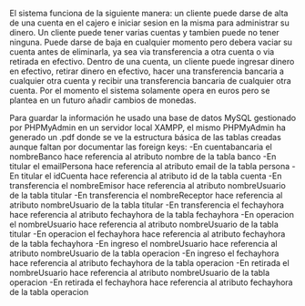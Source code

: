El sistema funciona de la siguiente manera: un cliente puede darse de alta de una cuenta en el cajero e iniciar sesion en la
misma para administrar su dinero. Un cliente puede tener varias cuentas y tambien puede no tener ninguna. Puede darse
de baja en cualquier momento pero debera vaciar su cuenta antes de eliminarla, ya sea via transferencia a otra cuenta o
via retirada en efectivo.
Dentro de una cuenta, un cliente puede ingresar dinero en efectivo, retirar dinero en efectivo, hacer una transferencia
bancaria a cualquier otra cuenta y recibir una transferencia bancaria de cualquier otra cuenta. Por el momento el sistema
solamente opera en euros pero se plantea en un futuro añadir cambios de monedas.

Para guardar la información he usado una base de datos MySQL gestionado por PHPMyAdmin en un servidor local XAMPP, el mismo PHPMyAdmin ha generado un .pdf donde se ve la estructura básica de las tablas creadas aunque faltan por documentar las foreign keys:
-En cuentabancaria el nombreBanco hace referencia al atributo nombre de la tabla banco
-En titular el emailPersona hace referencia al atributo email de la tabla persona
-En titular el idCuenta hace referencia al atributo id de la tabla cuenta
-En transferencia el nombreEmisor hace referencia al atributo nombreUsuario de la tabla titular
-En transferencia el nombreReceptor hace referencia al atributo nombreUsuario de la tabla titular
-En transferencia el fechayhora hace referencia al atributo fechayhora de la tabla fechayhora
-En operacion el nombreUsuario hace referencia al atributo nombreUsuario de la tabla titular
-En operacion el fechayhora hace referencia al atributo fechayhora de la tabla fechayhora
-En ingreso el nombreUsuario hace referencia al atributo nombreUsuario de la tabla operacion
-En ingreso el fechayhora hace referencia al atributo fechayhora de la tabla operacion
-En retirada el nombreUsuario hace referencia al atributo nombreUsuario de la tabla operacion
-En retirada el fechayhora hace referencia al atributo fechayhora de la tabla operacion
